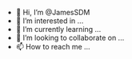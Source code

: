 - 👋 Hi, I’m @JamesSDM
- 👀 I’m interested in ...
- 🌱 I’m currently learning ...
- 💞️ I’m looking to collaborate on ...
- 📫 How to reach me ...

<!---
JamesSDM/JamesSDM is a ✨ special ✨ repository because its `README.md` (this file) appears on your GitHub profile.
You can click the Preview link to take a look at your changes.
--->
